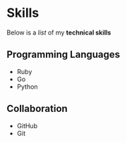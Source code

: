 # Skills
Below is a _list_ of my **technical skills**
## Programming Languages
- Ruby
- Go
- Python

## Collaboration
- GitHub
- Git
